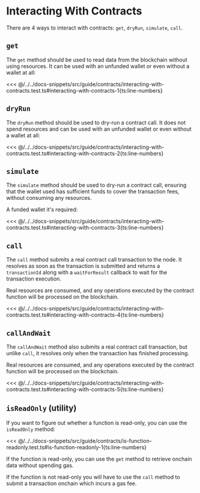 # Interacting With Contracts

There are 4 ways to interact with contracts: `get`, `dryRun`, `simulate`, `call`.

## `get`

The `get` method should be used to read data from the blockchain without using resources. It can be used with an unfunded wallet or even without a wallet at all:

<<< @/../../docs-snippets/src/guide/contracts/interacting-with-contracts.test.ts#interacting-with-contracts-1{ts:line-numbers}

## `dryRun`

The `dryRun` method should be used to dry-run a contract call. It does not spend resources and can be used with an unfunded wallet or even without a wallet at all:

<<< @/../../docs-snippets/src/guide/contracts/interacting-with-contracts.test.ts#interacting-with-contracts-2{ts:line-numbers}

## `simulate`

The `simulate` method should be used to dry-run a contract call, ensuring that the wallet used has sufficient funds to cover the transaction fees, without consuming any resources.

A funded wallet it's required:

<<< @/../../docs-snippets/src/guide/contracts/interacting-with-contracts.test.ts#interacting-with-contracts-3{ts:line-numbers}

## `call`

The `call` method submits a real contract call transaction to the node. It resolves as soon as the transaction is submitted and returns a `transactionId` along with a `waitForResult` callback to wait for the transaction execution.

Real resources are consumed, and any operations executed by the contract function will be processed on the blockchain.

<<< @/../../docs-snippets/src/guide/contracts/interacting-with-contracts.test.ts#interacting-with-contracts-4{ts:line-numbers}

## `callAndWait`

The `callAndWait` method also submits a real contract call transaction, but unlike `call`, it resolves only when the transaction has finished processing.

Real resources are consumed, and any operations executed by the contract function will be processed on the blockchain.

<<< @/../../docs-snippets/src/guide/contracts/interacting-with-contracts.test.ts#interacting-with-contracts-5{ts:line-numbers}

## `isReadOnly` (utility)

If you want to figure out whether a function is read-only, you can use the `isReadOnly` method:

<<< @/../../docs-snippets/src/guide/contracts/is-function-readonly.test.ts#is-function-readonly-1{ts:line-numbers}

If the function is read-only, you can use the `get` method to retrieve onchain data without spending gas.

If the function is not read-only you will have to use the `call` method to submit a transaction onchain which incurs a gas fee.
